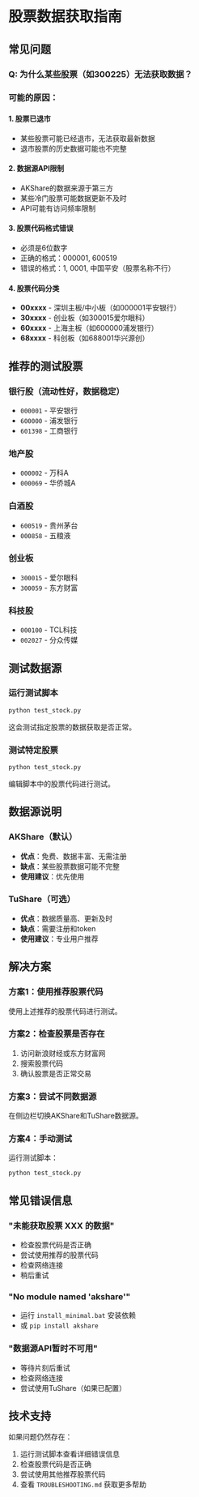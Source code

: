 # 股票数据获取指南

## 常见问题

### Q: 为什么某些股票（如300225）无法获取数据？

### 可能的原因：

#### 1. 股票已退市
- 某些股票可能已经退市，无法获取最新数据
- 退市股票的历史数据可能也不完整

#### 2. 数据源API限制
- AKShare的数据来源于第三方
- 某些冷门股票可能数据更新不及时
- API可能有访问频率限制

#### 3. 股票代码格式错误
- 必须是6位数字
- 正确的格式：000001, 600519
- 错误的格式：1, 0001, 中国平安（股票名称不行）

#### 4. 股票代码分类
- **00xxxx** - 深圳主板/中小板（如000001平安银行）
- **30xxxx** - 创业板（如300015爱尔眼科）
- **60xxxx** - 上海主板（如600000浦发银行）
- **68xxxx** - 科创板（如688001华兴源创）

## 推荐的测试股票

### 银行股（流动性好，数据稳定）
- `000001` - 平安银行
- `600000` - 浦发银行
- `601398` - 工商银行

### 地产股
- `000002` - 万科A
- `000069` - 华侨城A

### 白酒股
- `600519` - 贵州茅台
- `000858` - 五粮液

### 创业板
- `300015` - 爱尔眼科
- `300059` - 东方财富

### 科技股
- `000100` - TCL科技
- `002027` - 分众传媒

## 测试数据源

### 运行测试脚本
```bash
python test_stock.py
```

这会测试指定股票的数据获取是否正常。

### 测试特定股票
```bash
python test_stock.py
```

编辑脚本中的股票代码进行测试。

## 数据源说明

### AKShare（默认）
- **优点**：免费、数据丰富、无需注册
- **缺点**：某些股票数据可能不完整
- **使用建议**：优先使用

### TuShare（可选）
- **优点**：数据质量高、更新及时
- **缺点**：需要注册和token
- **使用建议**：专业用户推荐

## 解决方案

### 方案1：使用推荐股票代码
使用上述推荐的股票代码进行测试。

### 方案2：检查股票是否存在
1. 访问新浪财经或东方财富网
2. 搜索股票代码
3. 确认股票是否正常交易

### 方案3：尝试不同数据源
在侧边栏切换AKShare和TuShare数据源。

### 方案4：手动测试
运行测试脚本：
```bash
python test_stock.py
```

## 常见错误信息

### "未能获取股票 XXX 的数据"
- 检查股票代码是否正确
- 尝试使用推荐的股票代码
- 检查网络连接
- 稍后重试

### "No module named 'akshare'"
- 运行 `install_minimal.bat` 安装依赖
- 或 `pip install akshare`

### "数据源API暂时不可用"
- 等待片刻后重试
- 检查网络连接
- 尝试使用TuShare（如果已配置）

## 技术支持

如果问题仍然存在：
1. 运行测试脚本查看详细错误信息
2. 检查股票代码是否正确
3. 尝试使用其他推荐股票代码
4. 查看 `TROUBLESHOOTING.md` 获取更多帮助

